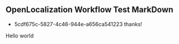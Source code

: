 ## OpenLocalization Workflow Test MarkDown
* 5cdf675c-5827-4c46-944e-a656ca541223 
thanks!

Hello world